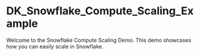 # DK_Snowflake_Compute_Scaling_Example
Welcome to the Snowflake Compute Scaling Demo. This demo showcases how you can easily scale in Snowflake.
